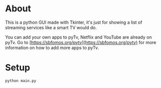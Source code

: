 # About
This is a python GUI made with Tkinter, it's just for showing a list of streaming services like a smart TV would do.

You can add your own apps to pyTv, Netflix and YouTube are already on pyTv. Go to [https://sbfomos.org/pytv](https://sbfomos.org/pytv) 
for more information on how to add more apps to pyTv.

#
# Setup 

```shell script
python main.py
```


